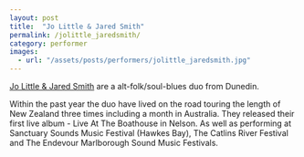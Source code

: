 ```yaml
---
layout: post
title:  "Jo Little & Jared Smith"
permalink: /jolittle_jaredsmith/
category: performer
images: 
  - url: "/assets/posts/performers/jolittle_jaredsmith.jpg"
---
```


[Jo Little & Jared Smith](https://www.facebook.com/jolittlejaredsmith) are a alt-folk/soul-blues duo from Dunedin.

Within the past year the duo have lived on the road touring the length of New Zealand three times including a month in Australia. They released their first live album - Live At The Boathouse in Nelson. As well as performing at Sanctuary Sounds Music Festival (Hawkes Bay), The Catlins River Festival and The Endevour Marlborough Sound Music Festivals.